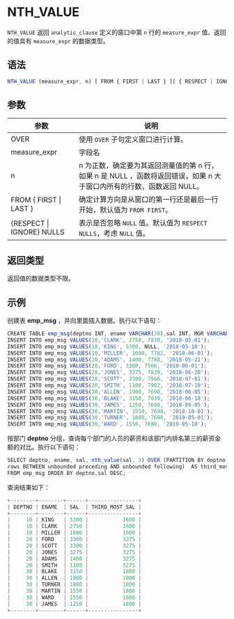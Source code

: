 NTH_VALUE 
==============================



`NTH_VALUE` 返回 `analytic_clause` 定义的窗口中第 `n` 行的 `measure_expr` 值。返回的值具有 `measure_expr` 的数据类型。

语法 
--------------

```javascript
NTH_VALUE (measure_expr, n) [ FROM { FIRST | LAST } ][ { RESPECT | IGNORE } NULLS ] OVER (analytic_clause)
```



参数 
--------------



|            参数             |                                   说明                                   |
|---------------------------|------------------------------------------------------------------------|
| OVER                      | 使用 `OVER` 子句定义窗口进行计算。                                                  |
| measure_expr              | 字段名                                                                    |
| n                         | n 为正数，确定要为其返回测量值的第 n 行，如果 n 是 NULL ，函数将返回错误，如果 n 大于窗口内所有的行数，函数返回 NULL。 |
| FROM { FIRST \| LAST }    | 确定计算方向是从窗口的第一行还是最后一行开始，默认值为 `FROM FIRST`。                              |
| {RESPECT \| IGNORE} NULLS | 表示是否忽略 `NULL` 值。默认值为 `RESPECT NULLS`，考虑 `NULL` 值。                      |



返回类型 
----------------

返回值的数据类型不限。

示例 
--------------

创建表 **emp_msg** ，并向里面插入数据。执行以下语句：

```javascript
CREATE TABLE emp_msg(deptno INT, ename VARCHAR(30),sal INT, MGR VARCHAR(30), hiredate VARCHAR(50));
INSERT INTO emp_msg VALUES(10,'CLARK', 2750, 7839, '2018-05-01');       
INSERT INTO emp_msg VALUES(10,'KING', 5300, NULL, '2018-05-10');       
INSERT INTO emp_msg VALUES(10,'MILLER', 1600, 7782, '2018-06-01');        
INSERT INTO emp_msg VALUES(20,'ADAMS', 1400, 7788, '2018-05-21');       
INSERT INTO emp_msg VALUES(20,'FORD', 3300, 7566, '2018-06-01');      
INSERT INTO emp_msg VALUES(20,'JONES', 3275, 7839, '2018-06-20');      
INSERT INTO emp_msg VALUES(20,'SCOTT', 3300, 7566, '2018-07-01');    
INSERT INTO emp_msg VALUES(20,'SMITH', 1100, 7902, '2018-07-10');   
INSERT INTO emp_msg VALUES(30,'ALLEN', 1900, 7698, '2018-08-05'); 
INSERT INTO emp_msg VALUES(30,'BLAKE', 3150, 7839, '2018-06-10'); 
INSERT INTO emp_msg VALUES(30,'JAMES', 1250, 7698, '2018-09-05');   
INSERT INTO emp_msg VALUES(30,'MARTIN', 1550, 7698, '2018-10-01');
INSERT INTO emp_msg VALUES(30,'TURNER', 1800, 7698, '2019-05-01');
INSERT INTO emp_msg VALUES(30,'WARD', 1550, 7698, '2019-05-10');
```



按部门 **deptno** 分组，查询每个部门的人员的薪资和该部门内排名第三的薪资金额的对比。执行以下语句：

```javascript
SELECT deptno, ename, sal, nth_value(sal, 3) OVER (PARTITION BY deptno ORDER BY sal DESC 
rows BETWEEN unbounded preceding AND unbounded following)  AS third_most_sal 
FROM emp_msg ORDER BY deptno,sal DESC;
```



查询结果如下：

```javascript
+--------+--------+------+----------------+
| DEPTNO | ENAME  | SAL  | THIRD_MOST_SAL |
+--------+--------+------+----------------+
|     10 | KING   | 5300 |           1600 |
|     10 | CLARK  | 2750 |           1600 |
|     10 | MILLER | 1600 |           1600 |
|     20 | FORD   | 3300 |           3275 |
|     20 | SCOTT  | 3300 |           3275 |
|     20 | JONES  | 3275 |           3275 |
|     20 | ADAMS  | 1400 |           3275 |
|     20 | SMITH  | 1100 |           3275 |
|     30 | BLAKE  | 3150 |           1800 |
|     30 | ALLEN  | 1900 |           1800 |
|     30 | TURNER | 1800 |           1800 |
|     30 | MARTIN | 1550 |           1800 |
|     30 | WARD   | 1550 |           1800 |
|     30 | JAMES  | 1250 |           1800 |
+--------+--------+------+----------------+
```



